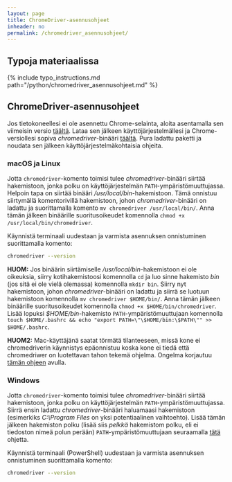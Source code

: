 ```yaml
---
layout: page
title: ChromeDriver-asennusohjeet
inheader: no
permalink: /chromedriver_asennusohjeet/
---
```


## Typoja materiaalissa

{% include typo_instructions.md path="/python/chromedriver_asennusohjeet.md" %}

## ChromeDriver-asennusohjeet

Jos tietokoneellesi ei ole asennettu Chrome-selainta, aloita asentamalla sen viimeisin versio [täältä](https://www.google.com/chrome/). Lataa sen jälkeen käyttöjärjestelmällesi ja Chrome-versiollesi sopiva _chromedriver_-binääri [täältä](https://chromedriver.chromium.org/downloads). Pura ladattu paketti ja noudata sen jälkeen käyttöjärjestelmäkohtaisia ohjeita.

### macOS ja Linux

Jotta `chromedriver`-komento toimisi tulee _chromedriver_-binääri siirtää hakemistoon, jonka polku on käyttöjärjestelmän `PATH`-ympäristömuuttujassa. Helpoin tapa on siirtää binääri _/usr/local/bin_-hakemistoon. Tämä onnistuu siirtymällä komentorivillä hakemistoon, johon _chromedriver_-binääri on ladattu ja suorittamalla komento `mv chromedriver /usr/local/bin/`. Anna tämän jälkeen binäärille suoritusoikeudet komennolla `chmod +x /usr/local/bin/chromedriver`.

Käynnistä terminaali uudestaan ja varmista asennuksen onnistuminen suorittamalla komento:

```bash
chromedriver --version
```

**HUOM:** Jos binäärin siirtämiselle _/usr/local/bin_-hakemistoon ei ole oikeuksia, siirry kotihakemistoosi komennolla `cd` ja luo sinne hakemisto _bin_ (jos sitä ei ole vielä olemassa) komennolla `mkdir bin`. Siirry nyt hakemistoon, johon _chromedriver_-binääri on ladattu ja siirrä se luotuun hakemistoon komennolla `mv chromedriver $HOME/bin/`. Anna tämän jälkeen binäärille suoritusoikeudet komennolla `chmod +x $HOME/bin/chromedriver`. Lisää lopuksi _\$HOME/bin_-hakemisto `PATH`-ympäristömuuttujaan komennolla `touch $HOME/.bashrc && echo "export PATH=\"\$HOME/bin:\$PATH\"" >> $HOME/.bashrc`.

**HUOM2:** Mac-käyttäjänä saatat törmätä tilanteeseen, missä kone ei chromedriverin käynnistys epäonnistuu koska kone ei tiedä että chromedriwer on luotettavan tahon tekemä ohjelma. Ongelma korjautuu [tämän ohjeen](https://timonweb.com/misc/fixing-error-chromedriver-cannot-be-opened-because-the-developer-cannot-be-verified-unable-to-launch-the-chrome-browser-on-mac-os/) avulla.
### Windows

Jotta `chromedriver`-komento toimisi tulee _chromedriver_-binääri siirtää hakemistoon, jonka polku on käyttöjärjestelmän `PATH`-ympäristömuuttujassa. Siirrä ensin ladattu _chromedriver_-binääri haluamaasi hakemistoon (esimerkiks _C:\Program Files_ on yksi potentiaalinen vaihtoehto). Lisää tämän jälkeen hakemiston polku (lisää siis _pelkkä_ hakemistom polku, eli ei tiedoston nimeä polun perään) `PATH`-ympäristömuuttujaan seuraamalla [tätä](https://www.architectryan.com/2018/03/17/add-to-the-path-on-windows-10/) ohjetta.

Käynnistä terminaali (PowerShell) uudestaan ja varmista asennuksen onnistuminen suorittamalla komento:

```bash
chromedriver --version
```
